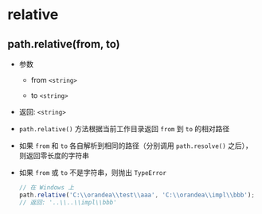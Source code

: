 # relative

## path.relative(from, to)

  - 参数

      - from `<string>`

      - to `<string>`

  - 返回: `<string>`

  - `path.relative()` 方法根据当前工作目录返回 `from` 到 `to` 的相对路径

  - 如果 `from` 和 `to` 各自解析到相同的路径（分别调用 `path.resolve()` 之后），则返回零长度的字符串

  - 如果 `from` 或 `to` 不是字符串，则抛出 `TypeError`

    ```javascript
    // 在 Windows 上
    path.relative('C:\\orandea\\test\\aaa', 'C:\\orandea\\impl\\bbb');
    // 返回: '..\\..\\impl\\bbb'
    ```
